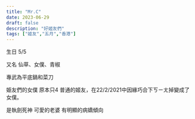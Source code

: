 ```yaml
---
title: "Mr.C"
date: 2023-06-29
draft: false
description: "好姬友們"
tags: ["姬友","五月","香港"]
---
```


生日 5/5

又名 仙草、女僕、青椒

專武為平底鍋和菜刀

姫友們的女僕 原本只4 普通的姬友，在22/2/2021中因緣巧合下ㄎㄧㄤ掉變成了女僕。

是執劍死神 可愛的老婆 有明顯的病嬌傾向